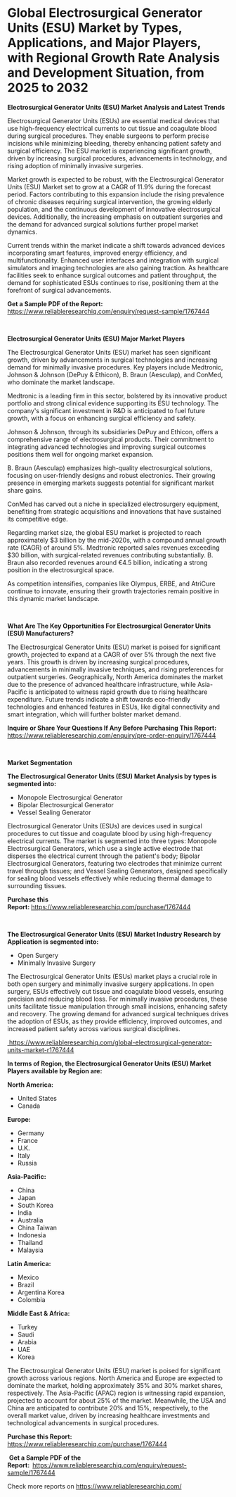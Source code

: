 <p><h1>Global Electrosurgical Generator Units (ESU) Market by Types, Applications, and Major Players, with Regional Growth Rate Analysis and Development Situation, from 2025 to 2032</h1></p><p><strong>Electrosurgical Generator Units (ESU) Market Analysis and Latest Trends</strong></p>
<p><p>Electrosurgical Generator Units (ESUs) are essential medical devices that use high-frequency electrical currents to cut tissue and coagulate blood during surgical procedures. They enable surgeons to perform precise incisions while minimizing bleeding, thereby enhancing patient safety and surgical efficiency. The ESU market is experiencing significant growth, driven by increasing surgical procedures, advancements in technology, and rising adoption of minimally invasive surgeries.</p><p>Market growth is expected to be robust, with the Electrosurgical Generator Units (ESU) Market set to grow at a CAGR of 11.9% during the forecast period. Factors contributing to this expansion include the rising prevalence of chronic diseases requiring surgical intervention, the growing elderly population, and the continuous development of innovative electrosurgical devices. Additionally, the increasing emphasis on outpatient surgeries and the demand for advanced surgical solutions further propel market dynamics.</p><p>Current trends within the market indicate a shift towards advanced devices incorporating smart features, improved energy efficiency, and multifunctionality. Enhanced user interfaces and integration with surgical simulators and imaging technologies are also gaining traction. As healthcare facilities seek to enhance surgical outcomes and patient throughput, the demand for sophisticated ESUs continues to rise, positioning them at the forefront of surgical advancements.</p></p>
<p><strong>Get a Sample PDF of the Report:&nbsp;</strong> <a href="https://www.reliableresearchiq.com/enquiry/request-sample/1767444?utm_campaign=2299&utm_medium=2&utm_source=Github&utm_content=ia&utm_term=05032025&utm_id=electrosurgical-generator-units-esu">https://www.reliableresearchiq.com/enquiry/request-sample/1767444</a></p>
<p>&nbsp;</p>
<p><strong>Electrosurgical Generator Units (ESU) Major Market Players</strong></p>
<p><p>The Electrosurgical Generator Units (ESU) market has seen significant growth, driven by advancements in surgical technologies and increasing demand for minimally invasive procedures. Key players include Medtronic, Johnson & Johnson (DePuy & Ethicon), B. Braun (Aesculap), and ConMed, who dominate the market landscape.</p><p>Medtronic is a leading firm in this sector, bolstered by its innovative product portfolio and strong clinical evidence supporting its ESU technology. The company's significant investment in R&D is anticipated to fuel future growth, with a focus on enhancing surgical efficiency and safety.</p><p>Johnson & Johnson, through its subsidiaries DePuy and Ethicon, offers a comprehensive range of electrosurgical products. Their commitment to integrating advanced technologies and improving surgical outcomes positions them well for ongoing market expansion.</p><p>B. Braun (Aesculap) emphasizes high-quality electrosurgical solutions, focusing on user-friendly designs and robust electronics. Their growing presence in emerging markets suggests potential for significant market share gains.</p><p>ConMed has carved out a niche in specialized electrosurgery equipment, benefiting from strategic acquisitions and innovations that have sustained its competitive edge.</p><p>Regarding market size, the global ESU market is projected to reach approximately $3 billion by the mid-2020s, with a compound annual growth rate (CAGR) of around 5%. Medtronic reported sales revenues exceeding $30 billion, with surgical-related revenues contributing substantially. B. Braun also recorded revenues around €4.5 billion, indicating a strong position in the electrosurgical space. </p><p>As competition intensifies, companies like Olympus, ERBE, and AtriCure continue to innovate, ensuring their growth trajectories remain positive in this dynamic market landscape.</p></p>
<p>&nbsp;</p>
<p><strong>What Are The Key Opportunities For Electrosurgical Generator Units (ESU) Manufacturers?</strong></p>
<p><p>The Electrosurgical Generator Units (ESU) market is poised for significant growth, projected to expand at a CAGR of over 5% through the next five years. This growth is driven by increasing surgical procedures, advancements in minimally invasive techniques, and rising preferences for outpatient surgeries. Geographically, North America dominates the market due to the presence of advanced healthcare infrastructure, while Asia-Pacific is anticipated to witness rapid growth due to rising healthcare expenditure. Future trends indicate a shift towards eco-friendly technologies and enhanced features in ESUs, like digital connectivity and smart integration, which will further bolster market demand.</p></p>
<p><strong>Inquire or Share Your Questions If Any Before Purchasing This Report:</strong> <a href="https://www.reliableresearchiq.com/enquiry/pre-order-enquiry/1767444?utm_campaign=2299&utm_medium=2&utm_source=Github&utm_content=ia&utm_term=05032025&utm_id=electrosurgical-generator-units-esu">https://www.reliableresearchiq.com/enquiry/pre-order-enquiry/1767444</a></p>
<p>&nbsp;</p>
<p><strong>Market Segmentation</strong></p>
<p><strong>The Electrosurgical Generator Units (ESU) Market Analysis by types is segmented into:</strong></p>
<p><ul><li>Monopole Electrosurgical Generator</li><li>Bipolar Electrosurgical Generator</li><li>Vessel Sealing Generator</li></ul></p>
<p><p>Electrosurgical Generator Units (ESUs) are devices used in surgical procedures to cut tissue and coagulate blood by using high-frequency electrical currents. The market is segmented into three types: Monopole Electrosurgical Generators, which use a single active electrode that disperses the electrical current through the patient's body; Bipolar Electrosurgical Generators, featuring two electrodes that minimize current travel through tissues; and Vessel Sealing Generators, designed specifically for sealing blood vessels effectively while reducing thermal damage to surrounding tissues.</p></p>
<p><strong>Purchase this Report:&nbsp;</strong><a href="https://www.reliableresearchiq.com/purchase/1767444?utm_campaign=2299&utm_medium=2&utm_source=Github&utm_content=ia&utm_term=05032025&utm_id=electrosurgical-generator-units-esu">https://www.reliableresearchiq.com/purchase/1767444</a></p>
<p>&nbsp;</p>
<p><strong>The Electrosurgical Generator Units (ESU) Market Industry Research by Application is segmented into:</strong></p>
<p><ul><li>Open Surgery</li><li>Minimally Invasive Surgery</li></ul></p>
<p><p>The Electrosurgical Generator Units (ESUs) market plays a crucial role in both open surgery and minimally invasive surgery applications. In open surgery, ESUs effectively cut tissue and coagulate blood vessels, ensuring precision and reducing blood loss. For minimally invasive procedures, these units facilitate tissue manipulation through small incisions, enhancing safety and recovery. The growing demand for advanced surgical techniques drives the adoption of ESUs, as they provide efficiency, improved outcomes, and increased patient safety across various surgical disciplines.</p></p>
<p><a href="https://www.reliableresearchiq.com/global-electrosurgical-generator-units-market-r1767444?utm_campaign=2299&utm_medium=2&utm_source=Github&utm_content=ia&utm_term=05032025&utm_id=electrosurgical-generator-units-esu">&nbsp;https://www.reliableresearchiq.com/global-electrosurgical-generator-units-market-r1767444</a></p>
<p><strong>In terms of Region, the Electrosurgical Generator Units (ESU) Market Players available by Region are:</strong></p>
<p>
    <p> <strong> North America: </strong>
        <ul>
            <li>United States</li>
            <li>Canada</li>
        </ul>
        </p> 
    <p> <strong> Europe: </strong>
        <ul>
            <li>Germany</li>
            <li>France</li>
            <li>U.K.</li>
            <li>Italy</li>
            <li>Russia</li>
        </ul>
        </p> 
    <p> <strong> Asia-Pacific: </strong>
        <ul>
            <li>China</li>
            <li>Japan</li>
            <li>South Korea</li>
            <li>India</li>
            <li>Australia</li>
            <li>China Taiwan</li>
            <li>Indonesia</li>
            <li>Thailand</li>
            <li>Malaysia</li>
        </ul>
        </p> 
    <p> <strong> Latin America: </strong>
        <ul>
            <li>Mexico</li>
            <li>Brazil</li>
            <li>Argentina Korea</li>
            <li>Colombia</li>
        </ul>
        </p> 
    <p> <strong> Middle East & Africa: </strong>
        <ul>
            <li>Turkey</li>
            <li>Saudi</li>
            <li>Arabia</li>
            <li>UAE</li>
            <li>Korea</li>
        </ul>
    </p>
    </p>
<p><p>The Electrosurgical Generator Units (ESU) market is poised for significant growth across various regions. North America and Europe are expected to dominate the market, holding approximately 35% and 30% market shares, respectively. The Asia-Pacific (APAC) region is witnessing rapid expansion, projected to account for about 25% of the market. Meanwhile, the USA and China are anticipated to contribute 20% and 15%, respectively, to the overall market value, driven by increasing healthcare investments and technological advancements in surgical procedures.</p></p>
<p><strong>Purchase this Report: </strong><a href="https://www.reliableresearchiq.com/purchase/1767444?utm_campaign=2299&utm_medium=2&utm_source=Github&utm_content=ia&utm_term=05032025&utm_id=electrosurgical-generator-units-esu">https://www.reliableresearchiq.com/purchase/1767444</a></p>
<p>&nbsp;<strong>Get a Sample PDF of the Report:&nbsp;&nbsp;</strong><a href="https://www.reliableresearchiq.com/enquiry/request-sample/1767444?utm_campaign=2299&utm_medium=2&utm_source=Github&utm_content=ia&utm_term=05032025&utm_id=electrosurgical-generator-units-esu">https://www.reliableresearchiq.com/enquiry/request-sample/1767444</a></p>
<p><strong></strong></p>
<p>Check more reports on <a href="https://www.reliableresearchiq.com/?utm_campaign=2299&utm_medium=2&utm_source=Github&utm_content=ia&utm_term=05032025&utm_id=electrosurgical-generator-units-esu">https://www.reliableresearchiq.com/</a></p>